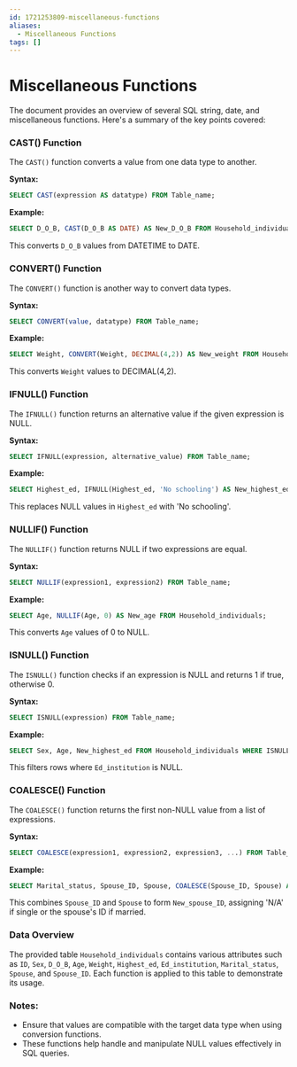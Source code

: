 ```yaml
---
id: 1721253809-miscellaneous-functions
aliases:
  - Miscellaneous Functions
tags: []
---
```


# Miscellaneous Functions

The document provides an overview of several SQL string, date, and miscellaneous functions. Here's a summary of the key points covered:

### CAST() Function
The `CAST()` function converts a value from one data type to another.

**Syntax:**
```sql
SELECT CAST(expression AS datatype) FROM Table_name;
```

**Example:**
```sql
SELECT D_O_B, CAST(D_O_B AS DATE) AS New_D_O_B FROM Household_individuals;
```
This converts `D_O_B` values from DATETIME to DATE.

### CONVERT() Function
The `CONVERT()` function is another way to convert data types.

**Syntax:**
```sql
SELECT CONVERT(value, datatype) FROM Table_name;
```

**Example:**
```sql
SELECT Weight, CONVERT(Weight, DECIMAL(4,2)) AS New_weight FROM Household_individuals;
```
This converts `Weight` values to DECIMAL(4,2).

### IFNULL() Function
The `IFNULL()` function returns an alternative value if the given expression is NULL.

**Syntax:**
```sql
SELECT IFNULL(expression, alternative_value) FROM Table_name;
```

**Example:**
```sql
SELECT Highest_ed, IFNULL(Highest_ed, 'No schooling') AS New_highest_ed FROM Household_individuals;
```
This replaces NULL values in `Highest_ed` with 'No schooling'.

### NULLIF() Function
The `NULLIF()` function returns NULL if two expressions are equal.

**Syntax:**
```sql
SELECT NULLIF(expression1, expression2) FROM Table_name;
```

**Example:**
```sql
SELECT Age, NULLIF(Age, 0) AS New_age FROM Household_individuals;
```
This converts `Age` values of 0 to NULL.

### ISNULL() Function
The `ISNULL()` function checks if an expression is NULL and returns 1 if true, otherwise 0.

**Syntax:**
```sql
SELECT ISNULL(expression) FROM Table_name;
```

**Example:**
```sql
SELECT Sex, Age, New_highest_ed FROM Household_individuals WHERE ISNULL(Ed_institution) = 1;
```
This filters rows where `Ed_institution` is NULL.

### COALESCE() Function
The `COALESCE()` function returns the first non-NULL value from a list of expressions.

**Syntax:**
```sql
SELECT COALESCE(expression1, expression2, expression3, ...) FROM Table_name;
```

**Example:**
```sql
SELECT Marital_status, Spouse_ID, Spouse, COALESCE(Spouse_ID, Spouse) AS New_spouse_ID FROM Household_individuals;
```
This combines `Spouse_ID` and `Spouse` to form `New_spouse_ID`, assigning 'N/A' if single or the spouse's ID if married.

### Data Overview
The provided table `Household_individuals` contains various attributes such as `ID`, `Sex`, `D_O_B`, `Age`, `Weight`, `Highest_ed`, `Ed_institution`, `Marital_status`, `Spouse`, and `Spouse_ID`. Each function is applied to this table to demonstrate its usage.

### Notes:
- Ensure that values are compatible with the target data type when using conversion functions.
- These functions help handle and manipulate NULL values effectively in SQL queries.